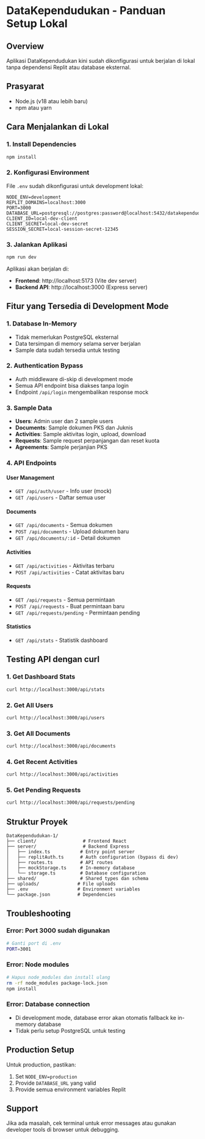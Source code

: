 # DataKependudukan - Panduan Setup Lokal

## Overview
Aplikasi DataKependudukan kini sudah dikonfigurasi untuk berjalan di lokal tanpa dependensi Replit atau database eksternal.

## Prasyarat
- Node.js (v18 atau lebih baru)
- npm atau yarn

## Cara Menjalankan di Lokal

### 1. Install Dependencies
```bash
npm install
```

### 2. Konfigurasi Environment
File `.env` sudah dikonfigurasi untuk development lokal:
```
NODE_ENV=development
REPLIT_DOMAINS=localhost:3000
PORT=3000
DATABASE_URL=postgresql://postgres:password@localhost:5432/datakependudukan_dev
CLIENT_ID=local-dev-client
CLIENT_SECRET=local-dev-secret
SESSION_SECRET=local-session-secret-12345
```

### 3. Jalankan Aplikasi
```bash
npm run dev
```

Aplikasi akan berjalan di:
- **Frontend**: http://localhost:5173 (Vite dev server)
- **Backend API**: http://localhost:3000 (Express server)

## Fitur yang Tersedia di Development Mode

### 1. Database In-Memory
- Tidak memerlukan PostgreSQL eksternal
- Data tersimpan di memory selama server berjalan
- Sample data sudah tersedia untuk testing

### 2. Authentication Bypass
- Auth middleware di-skip di development mode
- Semua API endpoint bisa diakses tanpa login
- Endpoint `/api/login` mengembalikan response mock

### 3. Sample Data
- **Users**: Admin user dan 2 sample users
- **Documents**: Sample dokumen PKS dan Juknis
- **Activities**: Sample aktivitas login, upload, download
- **Requests**: Sample request perpanjangan dan reset kuota
- **Agreements**: Sample perjanjian PKS

### 4. API Endpoints

#### User Management
- `GET /api/auth/user` - Info user (mock)
- `GET /api/users` - Daftar semua user

#### Documents
- `GET /api/documents` - Semua dokumen
- `POST /api/documents` - Upload dokumen baru
- `GET /api/documents/:id` - Detail dokumen

#### Activities
- `GET /api/activities` - Aktivitas terbaru
- `POST /api/activities` - Catat aktivitas baru

#### Requests
- `GET /api/requests` - Semua permintaan
- `POST /api/requests` - Buat permintaan baru
- `GET /api/requests/pending` - Permintaan pending

#### Statistics
- `GET /api/stats` - Statistik dashboard

## Testing API dengan curl

### 1. Get Dashboard Stats
```bash
curl http://localhost:3000/api/stats
```

### 2. Get All Users
```bash
curl http://localhost:3000/api/users
```

### 3. Get All Documents
```bash
curl http://localhost:3000/api/documents
```

### 4. Get Recent Activities
```bash
curl http://localhost:3000/api/activities
```

### 5. Get Pending Requests
```bash
curl http://localhost:3000/api/requests/pending
```

## Struktur Proyek

```
DataKependudukan-1/
├── client/                 # Frontend React
├── server/                 # Backend Express
│   ├── index.ts           # Entry point server
│   ├── replitAuth.ts      # Auth configuration (bypass di dev)
│   ├── routes.ts          # API routes
│   ├── mockStorage.ts     # In-memory database
│   └── storage.ts         # Database configuration
├── shared/                # Shared types dan schema
├── uploads/              # File uploads
├── .env                  # Environment variables
└── package.json          # Dependencies
```

## Troubleshooting

### Error: Port 3000 sudah digunakan
```bash
# Ganti port di .env
PORT=3001
```

### Error: Node modules
```bash
# Hapus node_modules dan install ulang
rm -rf node_modules package-lock.json
npm install
```

### Error: Database connection
- Di development mode, database error akan otomatis fallback ke in-memory database
- Tidak perlu setup PostgreSQL untuk testing

## Production Setup
Untuk production, pastikan:
1. Set `NODE_ENV=production`
2. Provide `DATABASE_URL` yang valid
3. Provide semua environment variables Replit

## Support
Jika ada masalah, cek terminal untuk error messages atau gunakan developer tools di browser untuk debugging.